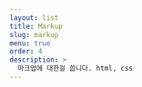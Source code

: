 ```yaml
---
layout: list
title: Markup
slug: markup
menu: true
order: 4
description: >
  마크업에 대한걸 씁니다. html, css
---
```


